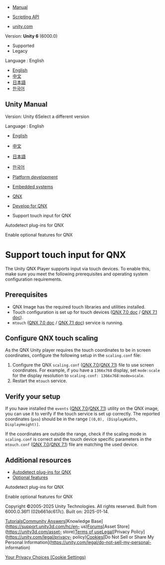 [](https://docs.unity3d.com)

  * [Manual](../Manual/index.html)
  * [Scripting API](../ScriptReference/index.html)

  * [unity.com](https://unity.com/)

Version: **Unity 6** (6000.0)

  * Supported
  * Legacy

Language : English

  * [English](/Manual/qnx-touch-input.html)
  * [中文](/cn/current/Manual/qnx-touch-input.html)
  * [日本語](/ja/current/Manual/qnx-touch-input.html)
  * [한국어](/kr/current/Manual/qnx-touch-input.html)

[](https://docs.unity3d.com)

## Unity Manual

Version: Unity 6Select a different version

Language : English

  * [English](/Manual/qnx-touch-input.html)
  * [中文](/cn/current/Manual/qnx-touch-input.html)
  * [日本語](/ja/current/Manual/qnx-touch-input.html)
  * [한국어](/kr/current/Manual/qnx-touch-input.html)

  * [Platform development ](PlatformSpecific.html)
  * [Embedded systems](embedded-systems.html)
  * [QNX](qnx.html)
  * [Develop for QNX](qnx-develop.html)
  * Support touch input for QNX

[](qnx-autodetect-plugins.html)

Autodetect plug-ins for QNX

[](qnx-optional-features.html)

Enable optional features for QNX

# Support touch input for QNX

The Unity QNX Player supports input via touch devices. To enable this, make
sure you meet the following prerequisites and operating system configuration
requirements.

## Prerequisites

  * QNX Image has the required touch libraries and utilities installed.
  * Touch configuration is set up for touch devices ([QNX 7.0 doc](https://www.qnx.com/developers/docs/7.0.0/#com.qnx.doc.screen/topic/manual/mtouch_config.html) / [QNX 7.1 doc](https://www.qnx.com/developers/docs/7.1/#com.qnx.doc.screen/topic/manual/mtouch_config.html)).
  * `mtouch` ([QNX 7.0 doc](https://www.qnx.com/developers/docs/7.0.0/#com.qnx.doc.screen/topic/manual/mtouch.html) / [QNX 7.1 doc](https://www.qnx.com/developers/docs/7.1/#com.qnx.doc.screen/topic/manual/mtouch.html)) service is running.

## Configure QNX touch scaling

As the QNX Unity player requires the touch coordinates to be in screen
coordinates, configure the following setup in the `scaling.conf` file:

  1. Configure the QNX `scaling.conf` ([QNX 7.0](https://www.qnx.com/developers/docs/7.0.0/#com.qnx.doc.screen/topic/manual/mtouch_scaling_config.html)/[QNX 7.1](https://www.qnx.com/developers/docs/7.1/#com.qnx.doc.screen/topic/manual/mtouch_scaling_config.html)) file to use screen coordinates. For example, if you have a `1366x768` display, set `mode:scale` for the display resolution to `scaling.conf: 1366x768:mode=scale`.
  2. Restart the `mtouch` service.

## Verify your setup

If you have installed the `events` ([QNX
7.0](https://www.qnx.com/developers/docs/7.0.0/#com.qnx.doc.screen/topic/manual/events_binary.html)/[QNX
7.1](https://www.qnx.com/developers/docs/7.1/#com.qnx.doc.screen/topic/manual/events_binary.html))
utility on the QNX image, you can use it to verify if the touch service is set
up correctly. The reported coordinates (`pos`) should be in the range `[(0,0),
(DisplayWidth, DisplayHeight)]`.

If the coordinates are outside the range, check if the scaling mode in
`scaling.conf` is correct and the touch device specific parameters in the
`mtouch.conf` ([QNX
7.0](https://www.qnx.com/developers/docs/7.0.0/#com.qnx.doc.screen/topic/manual/mtouch_config.html)/[QNX
7.1](https://www.qnx.com/developers/docs/7.1/#com.qnx.doc.screen/topic/manual/mtouch_config.html))
file are matching the used device.

## Additional resources

  * [Autodetect plug-ins for QNX](qnx-autodetect-plugins.html)
  * [Optional features](qnx-optional-features.html)

[](qnx-autodetect-plugins.html)

Autodetect plug-ins for QNX

[](qnx-optional-features.html)

Enable optional features for QNX

Copyright ©2005-2025 Unity Technologies. All rights reserved. Built from
6000.0.36f1 (02b661dc617c). Built on: 2025-01-14.

[Tutorials](https://learn.unity.com/)[Community
Answers](https://answers.unity3d.com)[Knowledge
Base](https://support.unity3d.com/hc/en-
us)[Forums](https://forum.unity3d.com)[Asset Store](https://unity3d.com/asset-
store)[Terms of
use](https://docs.unity3d.com/Manual/TermsOfUse.html)[Legal](https://unity.com/legal)[Privacy
Policy](https://unity.com/legal/privacy-
policy)[Cookies](https://unity.com/legal/cookie-policy)[Do Not Sell or Share
My Personal Information](https://unity.com/legal/do-not-sell-my-personal-
information)

[Your Privacy Choices (Cookie Settings)](javascript:void\(0\);)

